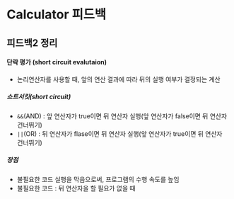 Calculator 피드백
================
피드백2 정리 
---------------------
#### 단락 평가 (short circuit evalutaion)
- 논리연산자를 사용할 때, 앞의 연산 결과에 따라 뒤의 실행 여부가 결정되는 계산
##### 쇼트서킷(short circuit)
- `&&`(AND) : 앞 연산자가 true이면 뒤 연산자 실행(앞 연산자가 false이면 뒤 연산자 건너뛰기)
- `||`(OR) : 뒤 연산자가 flase이면 뒤 연산자 실행(앞 연산자가 true이면 뒤 연산자 건너뛰기)
##### 장점
- 불필요한 코드 실행을 막음으로써, 프로그램의 수행 속도를 높임
- 불필요한 코드 : 뒤 연산자을 할 필요가 없을 때

<br>
